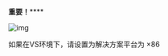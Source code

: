  

**重要！******

![img](file:///C:\Users\hao238\AppData\Local\Temp\ksohtml24384\wps1.jpg) 

 

如果在VS环境下，请设置为解决方案平台为 ×86

 